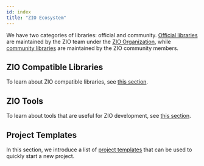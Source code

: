 ```yaml
---
id: index
title: "ZIO Ecosystem"
---
```


We have two categories of libraries: official and community. [Official libraries](officials/index.md) are maintained by the ZIO team under the [ZIO Organization](https://github.com/zio), while [community libraries](community/index.md) are maintained by the ZIO community members.

## ZIO Compatible Libraries

To learn about ZIO compatible libraries, see [this section](compatible.md).

## ZIO Tools

To learn about tools that are useful for ZIO development, see [this section](tools.md).

## Project Templates

In this section, we introduce a list of [project templates](templates.md) that can be used to quickly start a new project.
